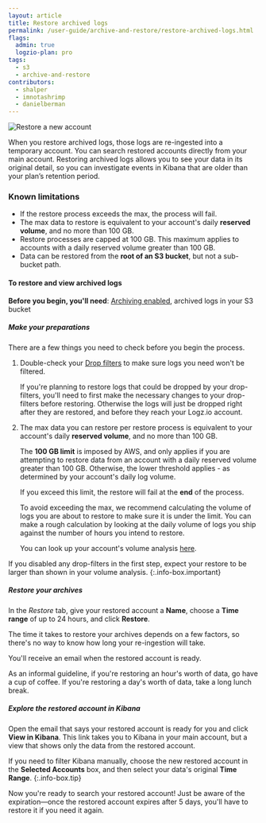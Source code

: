 ```yaml
---
layout: article
title: Restore archived logs
permalink: /user-guide/archive-and-restore/restore-archived-logs.html
flags:
  admin: true
  logzio-plan: pro
tags:
  - s3
  - archive-and-restore
contributors:
  - shalper
  - imnotashrimp
  - danielberman
---
```


![Restore a new account](https://dytvr9ot2sszz.cloudfront.net/logz-docs/archive-and-restore/restored-accounts.png)

When you restore archived logs,
those logs are re-ingested into a temporary account. You can search restored accounts directly from your main account.
Restoring archived logs allows you to see your data in its original detail,
so you can investigate events in Kibana that are older than your plan’s retention period.


### Known limitations

* If the restore process exceeds the max, the process will fail.
* The max data to restore is equivalent to your account's daily **reserved volume**, and no more than 100 GB.
* Restore processes are capped at 100 GB. This maximum applies to accounts with a daily reserved volume greater than 100 GB.
* Data can be restored from the **root of an S3 bucket**, but not a sub-bucket path.
#### To restore and view archived logs

**Before you begin, you'll need**:
[Archiving enabled](https://app.logz.io/#/dashboard/tools/archive-and-restore),
archived logs in your S3 bucket

<div class="tasklist">

##### Make your preparations

There are a few things you need to check before you begin the process.

1. Double-check your [Drop filters]({{site.baseurl}}/user-guide/accounts/drop-filters/) to make sure logs you need won't be filtered.

    If you're planning to restore logs that could be dropped by your drop-filters, you'll need to first make the necessary changes to your drop-filters before restoring. Otherwise the logs will just be dropped right after they are restored, and before   they reach your Logz.io account.

2. The max data you can restore per restore process is equivalent to your account's daily **reserved volume**, and no more than 100 GB.

    The **100 GB limit** is imposed by AWS, and only applies if you are attempting to restore data from an account with a daily reserved volume greater than 100 GB. Otherwise, the lower threshold applies - as determined by your account's daily log volume.
  
    If you exceed this limit, the restore will fail at the **end** of the process.

    To avoid exceeding the max, we recommend calculating the volume of logs you are about to restore to make sure it is under the limit. You can make a rough calculation by looking at the daily volume of logs you ship against the number of hours you intend to restore.

    You can look up your account's volume analysis [here](https://app.logz.io/#/dashboard/settings/usage-and-billing).

If you disabled any drop-filters in the first step, expect your restore to be larger than shown in your volume analysis.
{:.info-box.important}

##### Restore your archives

In the _Restore_ tab, give your restored account a **Name**, choose a **Time range** of up to 24 hours, and click **Restore**.

The time it takes to restore your archives depends on a few factors,
so there's no way to know how long your re-ingestion will take.

You'll receive an email when the restored account is ready.

As an informal guideline, if you're restoring an hour's worth of data, go have a cup of coffee.
If you're restoring a day's worth of data, take a long lunch break.

##### Explore the restored account in Kibana

Open the email that says your restored account is ready for you and click **View in Kibana**.
This link takes you to Kibana in your main account, but a view that shows only the data from the restored account.

If you need to filter Kibana manually,
choose the new restored account in the **Selected Accounts** box,
and then select your data's original **Time Range**.
{:.info-box.tip}

Now you're ready to search your restored account!
Just be aware of the expiration—once the restored account expires after 5 days, you'll have to restore it if you need it again.

</div>

